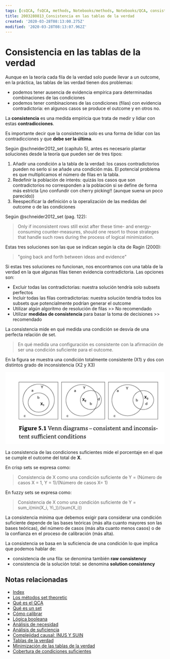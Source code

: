 ```yaml
---
tags: [csQCA, fsQCA, methods, Notebooks/methods, Notebooks/QCA, consistency]
title: 2003280813_Consistencia en las tablas de la verdad
created: '2020-03-28T08:13:00.275Z'
modified: '2020-03-28T08:13:07.962Z'
---
```


# Consistencia en las tablas de la verdad

Aunque en la teoría cada fila de la verdad solo puede llevar a un outcome, en la práctica, las tablas de las verdad tienen dos problemas:

- podemos tener ausencia de evidencia empírica para determinadas combinaciones de las condiciones
- podemos tener combinaciones de las condiciones (filas) con evidencia contradictoria: en algunos casos se produce el outcome y en otros no.

La **consistencia** es una medida empíricia que trata de medir y lidiar con estas **contradicciones**.

Es importante decir que la consistencia solo es una forma de lidiar con las contradicciones y que **debe ser la última**.

Según @schneider2012_set (capítulo 5), antes es necesario plantar soluciones desde la teoría que pueden ser de tres tipos:

1. Añadir una condición a la tabla de la verdad: los casos contradictorios pueden no serlo si se añade una condición más. El potencial problema es que multiplicamos el número de filas en la tabla.
2. Redefinir la población de interés: quizás los casos que son contradictorios no corresponden a la población si se define de forma más estricta (¡no confundir con cherry picking!! (aunque suena un poco parecido))
3. Reespecificar la definición o la operalización de las medidas del outcome o de las condiciones

Según @schneider2012_set (pag. 122):

> Only if inconsistent rows still exist after these time- and energy-consuming counter-measures, should one resort to those strateges that handle such rows during the process of logical minimization.

Estas tres soluciones son las que se indican según la cita de Ragin (2000):

> "going back and forth between ideas and evidence"

Si estas tres soluciones no funcionan, nos encontramos con una tabla de la verdad en la que algunas filas tienen evidencia contradictoria. Las opciones son:

- Excluir todas las contradictorias: nuestra solución tendría solo subsets perfectos
- Incluir todas las filas contradictorias: nuestra solución tendría todos los subsets que potencialmente podrían generar el outcome
- Utilizar algún algoritmo de resolución de filas >> No recomendado
- Utilizar **medidas de consistencia** para basar la toma de decisiones >> recomendado

La consistencia mide en qué medida una condición se desvía de una perfecta relación de set.

> En qué medida una configuración es consistente con la afirmación de ser una condición suficiente para el outcome.

En la figura se muestra una condición totalmente consistente (X1) y dos con distintos grado de inconsistencia (X2 y X3)

![consistencia_suficientes](2003280813_consistencia_suficientes.jpg)

La consistencia de las condiciones suficientes mide el porcentaje en el que se cumple el outcome del total de **X**. 

En crisp sets se expresa como:

> Consistencia de X como una condición suficiente de Y = (Número de casos X = 1, Y = 1)/(Número de casos X= 1)

En fuzzy sets se expresa como:

> Consistencia de X como una condición suficiente de Y = sum_i(min(X_i, Yi_))/(sum(X_i))

La consistencia mínima que debemos exigir para considerar una condición suficiente depende de las bases teóricas (más alta cuanto mayores son las bases teóricas), del número de casos (más alta cuanto menos casos) o de la confianza en el proceso de calibración (más alta).

La consistencia se basa en la suficiencia de una condición lo que implica que podemos hablar de:

- consistencia de una fila: se denomina también **raw consistency**
- consistencia de la solución total: se denomina **solution consistency**

## Notas relacionadas

- [Index](_2003101705_index.md)
- [Los métodos set theoretic](2003212003_set_theoretic_methods.md)
- [Qué es el QCA](2003212024_qca_descripcion.md)
- [Qué es un set](2003221713_setdefinition_qca.md)
- [Cómo calibrar](2003221733_calibracion_sets.md)
- [Lógica booleana](2003231138_operaciones_boleanas.md)
- [Análisis de necesidad](2003241901_condicionnecesidadqca.md)
- [Análisis de suficiencia](2003241628_analisissuficiencia_qca.md)
- [Complejidad causal: INUS Y SUIN](2003250705_causalcomplexity.md)
- [Tablas de la verdad](2003261610_minimizacion_tabladelaverdad.md)
- [Minimización de las tablas de la verdad](2003261610_minimizacion_tabladelaverdad.md)
- [Cobertura de condiciones suficientes](2003280911_covertura_solucionsuficiente.md)